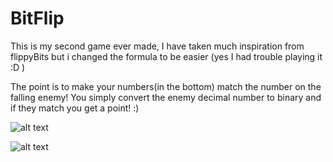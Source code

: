 # BitFlip
This is my second game ever made, I have taken much inspiration from flippyBits
but i changed the formula to be easier (yes I had trouble playing it :D )

The point is to make your numbers(in the bottom) match the number on the falling enemy!
You simply convert the enemy decimal number to binary and if they match you get a point! :)


![alt text](https://i.imgur.com/HsKUS2a.png)

![alt text](https://giphy.com/gifs/SXICBcZJnJmYXURoos)
